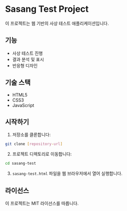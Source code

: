 # Sasang Test Project

이 프로젝트는 웹 기반의 사상 테스트 애플리케이션입니다.

## 기능

- 사상 테스트 진행
- 결과 분석 및 표시
- 반응형 디자인

## 기술 스택

- HTML5
- CSS3
- JavaScript

## 시작하기

1. 저장소를 클론합니다:
```bash
git clone [repository-url]
```

2. 프로젝트 디렉토리로 이동합니다:
```bash
cd sasang-test
```

3. `sasang-test.html` 파일을 웹 브라우저에서 열어 실행합니다.

## 라이선스

이 프로젝트는 MIT 라이선스를 따릅니다. 